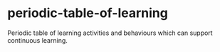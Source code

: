 # periodic-table-of-learning
Periodic table of learning activities and behaviours which can support continuous learning.
